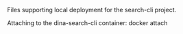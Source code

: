 Files supporting local deployment for the search-cli project.

Attaching to the dina-search-cli container: docker attach <container name>